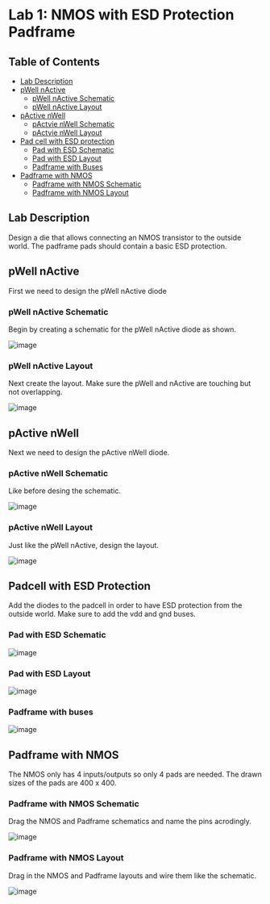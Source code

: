# Lab 1: NMOS with ESD Protection Padframe

## Table of Contents
- [Lab Description](#lab-description)
- [pWell nActive](#pwell-nactive)
  - [pWell nActive Schematic](#pwell-nactive-schematic)
  - [pWell nActive Layout](#pwell-nactive-layout)
- [pActive nWell](#pactive-nwell)
  - [pActvie nWell Schematic](#pactive-nwell-schematic)
  - [pActvie nWell Layout](#pactive-nwell-layout)
- [Pad cell with ESD protection](padcell-with-esd-protection)
  - [Pad with ESD Schematic](#pad-with-esd-schematic)
  - [Pad with ESD Layout](#pad-with-esd-layout) 
  - [Padframe with Buses](#padframe-with-buses)
- [Padframe with NMOS](#padframe-with-nmos)
  - [Padframe with NMOS Schematic](#padframe-with-nmos-schematic)
  - [Padframe with NMOS Layout](#padframe-with-nmos-layout) 

## Lab Description
Design a die that allows connecting an NMOS transistor to the outside world. The
padframe pads should contain a basic ESD protection.


## pWell nActive
First we need to design the pWell nActive diode

### pWell nActive Schematic
Begin by creating a schematic for the pWell nActive diode as shown.

![image](https://github.com/KevinF-DU/ENCE_3501_VLSI_Class2023/blob/main/Lab3/images/pWell_sch.png)

### pWell nActive Layout
Next create the layout. Make sure the pWell and nActive are touching but not overlapping.

![image](https://github.com/KevinF-DU/ENCE_3501_VLSI_Class2023/blob/main/Lab3/images/pWell_lay.png)

## pActive nWell
Next we need to design the pActive nWell diode.

### pActive nWell Schematic
Like before desing the schematic.

![image](https://github.com/KevinF-DU/ENCE_3501_VLSI_Class2023/blob/main/Lab3/images/nWell_sch.png)

### pActive nWell Layout
Just like the pWell nActive, design the layout.

![image](https://github.com/KevinF-DU/ENCE_3501_VLSI_Class2023/blob/main/Lab3/images/nWell_lay.png)

## Padcell with ESD Protection
Add the diodes to the padcell in order to have ESD protection from the outside world. Make sure to add the vdd and gnd buses.

### Pad with ESD Schematic
![image](https://github.com/KevinF-DU/ENCE_3501_VLSI_Class2023/blob/main/Lab3/images/padESD_sch.png)

### Pad with ESD Layout
![image](https://github.com/KevinF-DU/ENCE_3501_VLSI_Class2023/blob/main/Lab3/images/padESD_lay.png)

### Padframe with buses
![image](https://github.com/KevinF-DU/ENCE_3501_VLSI_Class2023/blob/main/Lab3/images/padESD_vdd_gnd.png)

## Padframe with NMOS
The NMOS only has 4 inputs/outputs so only 4 pads are needed. The drawn sizes of the pads are 400 x 400.

### Padframe with NMOS Schematic
Drag the NMOS and Padframe schematics and name the pins acrodingly.

![image](https://github.com/KevinF-DU/ENCE_3501_VLSI_Class2023/blob/main/Lab3/images/final_icESD_sch.png)

### Padframe with NMOS Layout
Drag in the NMOS and Padframe layouts and wire them like the schematic.

![image](https://github.com/KevinF-DU/ENCE_3501_VLSI_Class2023/blob/main/Lab3/images/final_icESD_lay.png)

